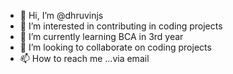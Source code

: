 - 👋 Hi, I’m @dhruvinjs
- 👀 I’m interested in contributing in coding projects
- 🌱 I’m currently learning BCA in 3rd year
- 💞️ I’m looking to collaborate on coding projects
- 📫 How to reach me ...via email 

<!---
dhruvinjs/dhruvinjs is a ✨ special ✨ repository because its `README.md` (this file) appears on your GitHub profile.
You can click the Preview link to take a look at your changes.
--->
